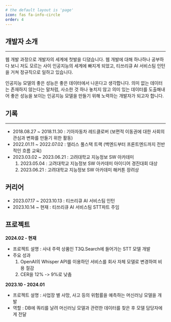 ```yaml
---
# the default layout is 'page'
icon: fas fa-info-circle
order: 4
---
```


## 개발자 소개
---

웹 개발 과정으로 개발자의 세계에 첫발을 디뎠습니다.
웹 개발에 대해 하나하나 공부하다 보니 저도 모르는 사이 인공지능의 세계에 빠지게 되었고, 티쓰리큐 AI 서비스팀 인턴을 거쳐 정규직으로 일하고 있습니다.

인공지능 모델의 좋은 성능은 좋은 데이터에서 나온다고 생각합니다. 의미 없는 데이터는 존재하지 않는다는 말처럼, 사소한 것 하나 놓치지 않고 의미 있는 데이터를 도출해내어
좋은 성능을 보이는 인공지능 모델을 만들기 위해 노력하는 개발자가 되고자 합니다.

## 기록
---

- 2018.08.27 ~ 2018.11.30 : 기아자동차 레드클로버 (보편적 이동권에 대한 사회의 관심과 변화를 만들기 위한 활동)
- 2022.01.11 ~ 2022.07.02 : 엘리스 풀스택 트랙 (백엔드부터 프론트엔드까지 전반적인 흐름 교육)
- 2023.03.02 ~ 2023.06.21 : 고려대학교 지능정보 SW 아카데미  
  1. 2023.05.04 : 고려대학교 지능정보 SW 아카데미 아이디어 경진대회 대상
  2. 2023.06.21 : 고려대학교 지능정보 SW 아카데미 해커톤 장려상

## 커리어

- 2023.07.17 ~ 2023.10.13 : 티쓰리큐 AI 서비스팀 인턴
- 2023.10.14 ~ 현재 : 티쓰리큐 AI 서비스팀 STT파트 주임

## 프로젝트

**2024.02 - 현재**

- 프로젝트 설명 : 사내 주력 상품인 T3Q.Search에 들어가는 STT 모델 개발
- 주요 성과 
  1. OpenAI의 Whisper API를 이용하던 서비스를 회사 자체 모델로 변경하여 비용 절감
  2. CER을 12% -> 9%로 낮춤

**2023.10 - 2024.01**

- 프로젝트 설명 : 사업장 별 사망, 사고 등의 위험률을 예측하는 머신러닝 모델을 개발
- 역할 : DB에 쿼리를 날려 머신러닝 모델과 관련한 데이터를 찾은 후 모델 담당자에게 전달